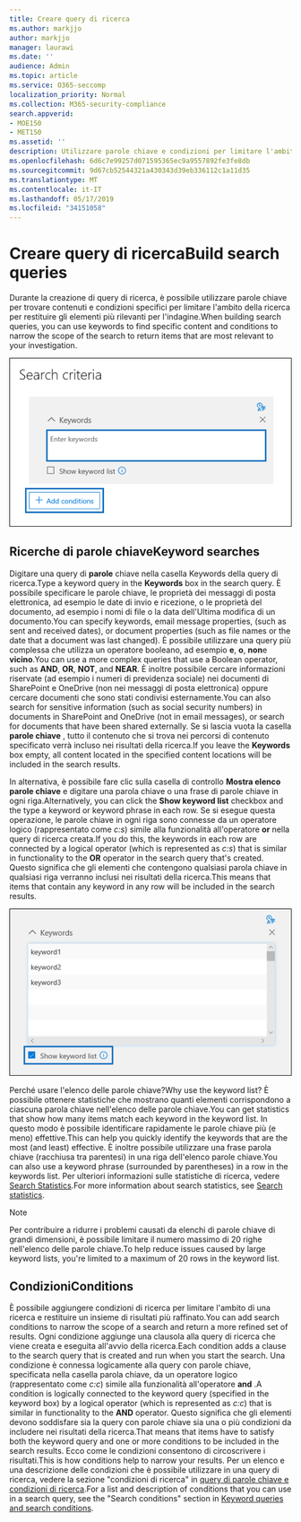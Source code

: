 ```yaml
---
title: Creare query di ricerca
ms.author: markjjo
author: markjjo
manager: laurawi
ms.date: ''
audience: Admin
ms.topic: article
ms.service: O365-seccomp
localization_priority: Normal
ms.collection: M365-security-compliance
search.appverid:
- MOE150
- MET150
ms.assetid: ''
description: Utilizzare parole chiave e condizioni per limitare l'ambito della ricerca durante la ricerca di dati quando si utilizza l'analisi dei dati in Microsoft 365.
ms.openlocfilehash: 6d6c7e99257d071595365ec9a9557892fe3fe8db
ms.sourcegitcommit: 9d67cb52544321a430343d39eb336112c1a11d35
ms.translationtype: MT
ms.contentlocale: it-IT
ms.lasthandoff: 05/17/2019
ms.locfileid: "34151058"
---
```

# <a name="build-search-queries"></a><span data-ttu-id="d2ad9-103">Creare query di ricerca</span><span class="sxs-lookup"><span data-stu-id="d2ad9-103">Build search queries</span></span>

<span data-ttu-id="d2ad9-104">Durante la creazione di query di ricerca, è possibile utilizzare parole chiave per trovare contenuti e condizioni specifici per limitare l'ambito della ricerca per restituire gli elementi più rilevanti per l'indagine.</span><span class="sxs-lookup"><span data-stu-id="d2ad9-104">When building search queries, you can use keywords to find specific content and conditions to narrow the scope of the search to return items that are most relevant to your investigation.</span></span>

![Utilizzare parole chiave e condizioni per limitare i risultati di una ricerca](../media/SearchQueryBox.png)

## <a name="keyword-searches"></a><span data-ttu-id="d2ad9-106">Ricerche di parole chiave</span><span class="sxs-lookup"><span data-stu-id="d2ad9-106">Keyword searches</span></span>

<span data-ttu-id="d2ad9-107">Digitare una query di **parole** chiave nella casella Keywords della query di ricerca.</span><span class="sxs-lookup"><span data-stu-id="d2ad9-107">Type a keyword query in the **Keywords** box in the search query.</span></span> <span data-ttu-id="d2ad9-108">È possibile specificare le parole chiave, le proprietà dei messaggi di posta elettronica, ad esempio le date di invio e ricezione, o le proprietà del documento, ad esempio i nomi di file o la data dell'Ultima modifica di un documento.</span><span class="sxs-lookup"><span data-stu-id="d2ad9-108">You can specify keywords, email message properties, (such as sent and received dates), or document properties (such as file names or the date that a document was last changed).</span></span> <span data-ttu-id="d2ad9-109">È possibile utilizzare una query più complessa che utilizza un operatore booleano, ad esempio **e**, **o**, **non**e **vicino**.</span><span class="sxs-lookup"><span data-stu-id="d2ad9-109">You can use a more complex queries that use a Boolean operator, such as **AND**, **OR**, **NOT**, and **NEAR**.</span></span> <span data-ttu-id="d2ad9-110">È inoltre possibile cercare informazioni riservate (ad esempio i numeri di previdenza sociale) nei documenti di SharePoint e OneDrive (non nei messaggi di posta elettronica) oppure cercare documenti che sono stati condivisi esternamente.</span><span class="sxs-lookup"><span data-stu-id="d2ad9-110">You can also search for sensitive information (such as social security numbers) in documents in SharePoint and OneDrive (not in email messages), or search for documents that have been shared externally.</span></span> <span data-ttu-id="d2ad9-111">Se si lascia vuota la casella **parole chiave** , tutto il contenuto che si trova nei percorsi di contenuto specificato verrà incluso nei risultati della ricerca.</span><span class="sxs-lookup"><span data-stu-id="d2ad9-111">If you leave the **Keywords** box empty, all content located in the specified content locations will be included in the search results.</span></span>
    
<span data-ttu-id="d2ad9-112">In alternativa, è possibile fare clic sulla casella di controllo **Mostra elenco parole chiave** e digitare una parola chiave o una frase di parole chiave in ogni riga.</span><span class="sxs-lookup"><span data-stu-id="d2ad9-112">Alternatively, you can click the **Show keyword list** checkbox and the type a keyword or keyword phrase in each row.</span></span> <span data-ttu-id="d2ad9-113">Se si esegue questa operazione, le parole chiave in ogni riga sono connesse da un operatore logico (rappresentato come *c:s*) simile alla funzionalità all'operatore **or** nella query di ricerca creata.</span><span class="sxs-lookup"><span data-stu-id="d2ad9-113">If you do this, the keywords in each row are connected by a logical operator (which is represented as *c:s*) that is similar in functionality to the **OR** operator in the search query that's created.</span></span> <span data-ttu-id="d2ad9-114">Questo significa che gli elementi che contengono qualsiasi parola chiave in qualsiasi riga verranno inclusi nei risultati della ricerca.</span><span class="sxs-lookup"><span data-stu-id="d2ad9-114">This means that items that contain any keyword in any row will be included in the search results.</span></span>

![Utilizzare l'elenco di parole chiave per ottenere statistiche su ogni parola chiave nella query](../media/KeywordListSearch.png)

<span data-ttu-id="d2ad9-116">Perché usare l'elenco delle parole chiave?</span><span class="sxs-lookup"><span data-stu-id="d2ad9-116">Why use the keyword list?</span></span> <span data-ttu-id="d2ad9-117">È possibile ottenere statistiche che mostrano quanti elementi corrispondono a ciascuna parola chiave nell'elenco delle parole chiave.</span><span class="sxs-lookup"><span data-stu-id="d2ad9-117">You can get statistics that show how many items match each keyword in the keyword list.</span></span> <span data-ttu-id="d2ad9-118">In questo modo è possibile identificare rapidamente le parole chiave più (e meno) effettive.</span><span class="sxs-lookup"><span data-stu-id="d2ad9-118">This can help you quickly identify the keywords that are the most (and least) effective.</span></span> <span data-ttu-id="d2ad9-119">È inoltre possibile utilizzare una frase parola chiave (racchiusa tra parentesi) in una riga dell'elenco parole chiave.</span><span class="sxs-lookup"><span data-stu-id="d2ad9-119">You can also use a keyword phrase (surrounded by parentheses) in a row in the keywords list.</span></span> <span data-ttu-id="d2ad9-120">Per ulteriori informazioni sulle statistiche di ricerca, vedere [Search Statistics](search-statistics.md).</span><span class="sxs-lookup"><span data-stu-id="d2ad9-120">For more information about search statistics, see [Search statistics](search-statistics.md).</span></span>

> [!NOTE]
> <span data-ttu-id="d2ad9-121">Per contribuire a ridurre i problemi causati da elenchi di parole chiave di grandi dimensioni, è possibile limitare il numero massimo di 20 righe nell'elenco delle parole chiave.</span><span class="sxs-lookup"><span data-stu-id="d2ad9-121">To help reduce issues caused by large keyword lists, you're limited to a maximum of 20 rows in the keyword list.</span></span>

## <a name="conditions"></a><span data-ttu-id="d2ad9-122">Condizioni</span><span class="sxs-lookup"><span data-stu-id="d2ad9-122">Conditions</span></span>
    
<span data-ttu-id="d2ad9-123">È possibile aggiungere condizioni di ricerca per limitare l'ambito di una ricerca e restituire un insieme di risultati più raffinato.</span><span class="sxs-lookup"><span data-stu-id="d2ad9-123">You can add search conditions to narrow the scope of a search and return a more refined set of results.</span></span> <span data-ttu-id="d2ad9-124">Ogni condizione aggiunge una clausola alla query di ricerca che viene creata e eseguita all'avvio della ricerca.</span><span class="sxs-lookup"><span data-stu-id="d2ad9-124">Each condition adds a clause to the search query that is created and run when you start the search.</span></span> <span data-ttu-id="d2ad9-125">Una condizione è connessa logicamente alla query con parole chiave, specificata nella casella parola chiave, da un operatore logico (rappresentato come *c:c*) simile alla funzionalità all'operatore **and** .</span><span class="sxs-lookup"><span data-stu-id="d2ad9-125">A condition is logically connected to the keyword query (specified in the keyword box) by a logical operator (which is represented as *c:c*) that is similar in functionality to the **AND** operator.</span></span> <span data-ttu-id="d2ad9-126">Questo significa che gli elementi devono soddisfare sia la query con parole chiave sia una o più condizioni da includere nei risultati della ricerca.</span><span class="sxs-lookup"><span data-stu-id="d2ad9-126">That means that items have to satisfy both the keyword query and one or more conditions to be included in the search results.</span></span> <span data-ttu-id="d2ad9-127">Ecco come le condizioni consentono di circoscrivere i risultati.</span><span class="sxs-lookup"><span data-stu-id="d2ad9-127">This is how conditions help to narrow your results.</span></span> <span data-ttu-id="d2ad9-128">Per un elenco e una descrizione delle condizioni che è possibile utilizzare in una query di ricerca, vedere la sezione "condizioni di ricerca" in [query di parole chiave e condizioni di ricerca](../keyword-queries-and-search-conditions.md#search-conditions).</span><span class="sxs-lookup"><span data-stu-id="d2ad9-128">For a list and description of conditions that you can use in a search query, see the "Search conditions" section in [Keyword queries and search conditions](../keyword-queries-and-search-conditions.md#search-conditions).</span></span>
